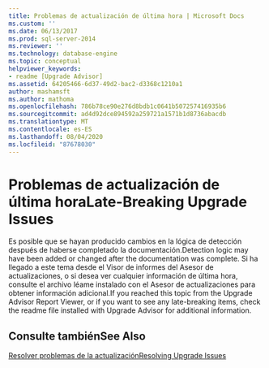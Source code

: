 ```yaml
---
title: Problemas de actualización de última hora | Microsoft Docs
ms.custom: ''
ms.date: 06/13/2017
ms.prod: sql-server-2014
ms.reviewer: ''
ms.technology: database-engine
ms.topic: conceptual
helpviewer_keywords:
- readme [Upgrade Advisor]
ms.assetid: 64205466-6d37-49d2-bac2-d3368c1210a1
author: mashamsft
ms.author: mathoma
ms.openlocfilehash: 786b78ce90e276d8bdb1c0641b507257416935b6
ms.sourcegitcommit: ad4d92dce894592a259721a1571b1d8736abacdb
ms.translationtype: MT
ms.contentlocale: es-ES
ms.lasthandoff: 08/04/2020
ms.locfileid: "87678030"
---
```

# <a name="late-breaking-upgrade-issues"></a><span data-ttu-id="0ac28-102">Problemas de actualización de última hora</span><span class="sxs-lookup"><span data-stu-id="0ac28-102">Late-Breaking Upgrade Issues</span></span>
  <span data-ttu-id="0ac28-103">Es posible que se hayan producido cambios en la lógica de detección después de haberse completado la documentación.</span><span class="sxs-lookup"><span data-stu-id="0ac28-103">Detection logic may have been added or changed after the documentation was complete.</span></span> <span data-ttu-id="0ac28-104">Si ha llegado a este tema desde el Visor de informes del Asesor de actualizaciones, o si desea ver cualquier información de última hora, consulte el archivo léame instalado con el Asesor de actualizaciones para obtener información adicional.</span><span class="sxs-lookup"><span data-stu-id="0ac28-104">If you reached this topic from the Upgrade Advisor Report Viewer, or if you want to see any late-breaking items, check the readme file installed with Upgrade Advisor for additional information.</span></span>  
  
## <a name="see-also"></a><span data-ttu-id="0ac28-105">Consulte también</span><span class="sxs-lookup"><span data-stu-id="0ac28-105">See Also</span></span>  
 [<span data-ttu-id="0ac28-106">Resolver problemas de la actualización</span><span class="sxs-lookup"><span data-stu-id="0ac28-106">Resolving Upgrade Issues</span></span>](../../../2014/sql-server/install/resolving-upgrade-issues.md)  
  
  

